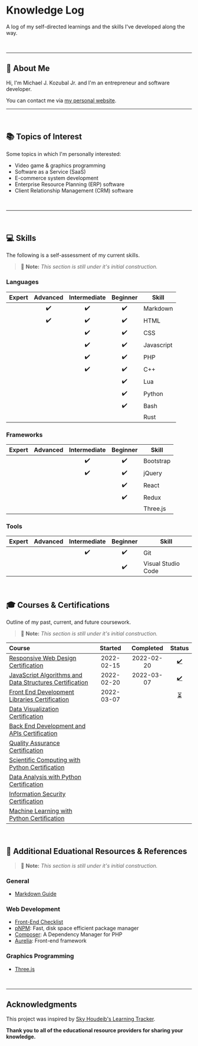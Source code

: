 # Knowledge Log
A log of my self-directed learnings and the skills I've developed along the way.

<br>

---

## 🧠 About Me

Hi, I'm Michael J. Kozubal Jr. and I'm an entrepreneur and software developer.

You can contact me via [my personal website](https://mjkjr.com).

---

<br>

## 📚 Topics of Interest

Some topics in which I'm personally interested:

- Video game & graphics programming
- Software as a Service (SaaS)
- E-commerce system development
- Enterprise Resource Planning (ERP) software
- Client Relationship Management (CRM) software

<br>

---

<br>

## 💻 Skills

The following is a self-assessment of my current skills.

> 📝 **Note:** *This section is still under it's initial construction.*

### Languages
| Expert | Advanced | Intermediate | Beginner | Skill      |
|:------:|:--------:|:------------:|:--------:| ---------- |
|        |    ✔️    |      ✔️       |    ✔️    | Markdown   |
|        |    ✔️    |      ✔️       |    ✔️    | HTML       |
|        |          |      ✔️       |    ✔️    | CSS        |
|        |          |      ✔️       |    ✔️    | Javascript |
|        |          |      ✔️       |    ✔️    | PHP        |
|        |          |      ✔️       |    ✔️    | C++        |
|        |          |              |    ✔️    | Lua        |
|        |          |              |    ✔️    | Python     |
|        |          |              |    ✔️    | Bash       |
|        |          |              |          | Rust       |

### Frameworks
| Expert | Advanced | Intermediate | Beginner | Skill      |
|:------:|:--------:|:------------:|:--------:| ---------- |
|        |          |      ✔️       |    ✔️    | Bootstrap  |
|        |          |      ✔️       |    ✔️    | jQuery     |
|        |          |              |    ✔️    | React      |
|        |          |              |    ✔️    | Redux      |
|        |          |              |          | Three.js   |

### Tools
| Expert | Advanced | Intermediate | Beginner | Skill              |
|:------:|:--------:|:------------:|:--------:| ------------------ |
|        |          |      ✔️       |    ✔️    | Git                |
|        |          |              |    ✔️    | Visual Studio Code |

<br>

## 🎓 Courses & Certifications

Outline of my past, current, and future coursework.

> 📝 **Note:** *This section is still under it's initial construction.*

| Course                                                                |  Started   | Completed  |      Status      |
|:--------------------------------------------------------------------- |:----------:|:----------:|:----------------:|
| [Responsive Web Design Certification][fcc01-view]                     | 2022-02-15 | 2022-02-20 | [✔️][fcc01-cert] |
| [JavaScript Algorithms and Data Structures Certification][fcc02-view] | 2022-02-20 | 2022-03-07 | [✔️][fcc02-cert] |
| [Front End Development Libraries Certification][fcc03-view]           | 2022-03-07 |            | [⏳][fcc]         |
| [Data Visualization Certification][fcc04-view]                        |            |            |                  |
| [Back End Development and APIs Certification][fcc05-view]             |            |            |                  |
| [Quality Assurance Certification][fcc06-view]                         |            |            |                  |
| [Scientific Computing with Python Certification][fcc07-view]          |            |            |                  |
| [Data Analysis with Python Certification][fcc08-view]                 |            |            |                  |
| [Information Security Certification][fcc09-view]                      |            |            |                  |
| [Machine Learning with Python Certification][fcc10-view]              |            |            |                  |

<br>

## 📑 Additional Eduational Resources & References

> 📝 **Note:** *This section is still under it's initial construction.*

### General

- [Markdown Guide](https://www.markdownguide.org/)

### Web Development

- [Front-End Checklist](https://github.com/Syknapse/Front-End-Checklist)
- [pNPM](https://pnpm.io/): Fast, disk space efficient package manager
- [Composer](https://getcomposer.org/): A Dependency Manager for PHP
- [Aurelia](https://aurelia.io/): Front-end framework

### Graphics Programming

- [Three.js](https://threejs.org/)

<br>

---

## Acknowledgments

This project was inspired by [Sky Houdeib's Learning Tracker](https://github.com/Syknapse/My-Learning-Tracker).

**Thank you to all of the educational resource providers for sharing your
knowledge.**


[Course links]: #

[fcc]: https://www.freecodecamp.org/mjkjr
[fcc01-view]: https://www.freecodecamp.org/learn/responsive-web-design/
[fcc01-cert]: https://www.freecodecamp.org/certification/mjkjr/responsive-web-design
[fcc02-view]: https://www.freecodecamp.org/learn/javascript-algorithms-and-data-structures/
[fcc02-cert]: https://www.freecodecamp.org/certification/mjkjr/javascript-algorithms-and-data-structures
[fcc03-view]: https://www.freecodecamp.org/learn/front-end-development-libraries/
[fcc03-cert]: #
[fcc04-view]: https://www.freecodecamp.org/learn/data-visualization/
[fcc04-cert]: #
[fcc05-view]: https://www.freecodecamp.org/learn/back-end-development-and-apis/
[fcc05-cert]: #
[fcc06-view]: https://www.freecodecamp.org/learn/quality-assurance/
[fcc06-cert]: #
[fcc07-view]: https://www.freecodecamp.org/learn/scientific-computing-with-python/
[fcc07-cert]: #
[fcc08-view]: https://www.freecodecamp.org/learn/data-analysis-with-python/
[fcc08-cert]: #
[fcc09-view]: https://www.freecodecamp.org/learn/information-security/
[fcc09-cert]: #
[fcc10-view]: https://www.freecodecamp.org/learn/machine-learning-with-python/
[fcc10-cert]: #

[rcs]: https://github.com/AbdesamedBendjeddou/Rusty-CS
